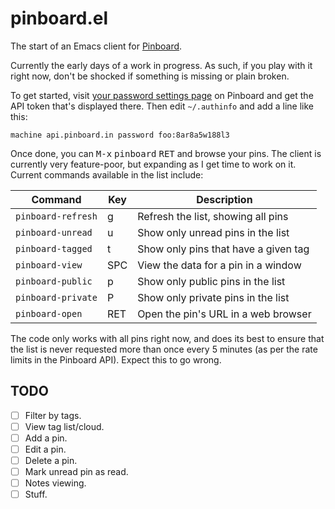# pinboard.el

The start of an Emacs client for [Pinboard](https://pinboard.in/).

Currently the early days of a work in progress. As such, if you play with it
right now, don't be shocked if something is missing or plain broken.

To get started, visit [your password settings
page](https://pinboard.in/settings/password) on Pinboard and get the API
token that's displayed there. Then edit `~/.authinfo` and add a line like
this:

```
machine api.pinboard.in password foo:8ar8a5w188l3
```

Once done, you can <kbd>M-x</kbd> <kbd>pinboard</kbd> <kbd>RET</kbd> and
browse your pins. The client is currently very feature-poor, but expanding
as I get time to work on it. Current commands available in the list include:

| Command            | Key | Description                          |
|--------------------|-----|--------------------------------------|
| `pinboard-refresh` | g   | Refresh the list, showing all pins   |
| `pinboard-unread`  | u   | Show only unread pins in the list    |
| `pinboard-tagged`  | t   | Show only pins that have a given tag |
| `pinboard-view`    | SPC | View the data for a pin in a window  |
| `pinboard-public`  | p   | Show only public pins in the list    |
| `pinboard-private` | P   | Show only private pins in the list   |
| `pinboard-open`    | RET | Open the pin's URL in a web browser  |

The code only works with all pins right now, and does its best to ensure
that the list is never requested more than once every 5 minutes (as per the
rate limits in the Pinboard API). Expect this to go wrong.

## TODO

- [ ] Filter by tags.
- [ ] View tag list/cloud.
- [ ] Add a pin.
- [ ] Edit a pin.
- [ ] Delete a pin.
- [ ] Mark unread pin as read.
- [ ] Notes viewing.
- [ ] Stuff.

[//]: # (README.md ends here)
